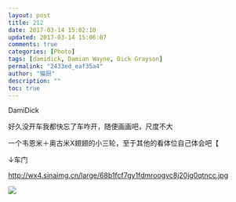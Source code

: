 ```yaml
---
layout: post
title: 212
date: 2017-03-14 15:02:10
updated: 2017-03-14 15:06:07
comments: true
categories: [Photo]
tags: [damidick, Damian Wayne, Dick Grayson]
permalink: "2433ed_eaf35a4"
author: "猫厨"
description: ""
toc: true
---
```


<p>DamiDick</p> 
<p>好久没开车我都快忘了车咋开，随便画画吧，尺度不大</p> 
<p>一个韦恩米＋奥古米X翅翅的小三轮，至于其他的看体位自己体会吧【</p> 
<p>↓车门</p> 
<p><a target="_blank" rel="nofollow" href="http://wx4.sinaimg.cn/large/68b1fcf7gy1fdmroogvc8j20jg0qtncc.jpg"  >http://wx4.sinaimg.cn/large/68b1fcf7gy1fdmroogvc8j20jg0qtncc.jpg</a><br /></p>

![](https://nos.netease.com/imglf0/img/cVZNdzJtQk9JV2ZZazZKSTZFRklOMExQVS9jS3hTL2NlK2xzVnV1RGFhaVNKbSsxZ0t3SHB3PT0.jpg)